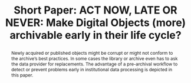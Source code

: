 ---
abstract: Newly acquired or published objects might be corrupt or might not conform
  to the archive’s best practices. In some cases the library or archive even has to
  ask the data provider for replacements. The advantage of a pre-archival workflow
  to detect or prevent problems early in institutional data processing is depicted
  in this paper.
creators:
- Tunnat, Yvonne
date: null
document_url: https://az659834.vo.msecnd.net/eventsairwesteuprod/production-inconference-public/43112b00d58c4646a2d91da61f7a09b0
grand_parent: iPRES
institutions:
- Zbw Leibniz Information Centre For Economics
keywords:
- archivability digital preservation validity pdf
landing_page_url: null
language: eng
layout: publication
license: CC-BY 4.0 International
notes_url: null
parent: iPRES 2022
publication_type: short paper
size: null
slides_url: null
source_name: iPRES
stream_url: null
title: 'Short Paper: ACT NOW, LATE OR NEVER: Make Digital Objects (more) archivable
  early in their life cycle?'
year: 2022
---